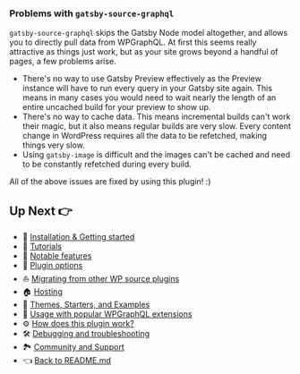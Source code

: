 ### Problems with `gatsby-source-graphql`

`gatsby-source-graphql` skips the Gatsby Node model altogether, and allows you to directly pull data from WPGraphQL. At first this seems really attractive as things just work, but as your site grows beyond a handful of pages, a few problems arise.

- There's no way to use Gatsby Preview effectively as the Preview instance will have to run every query in your Gatsby site again. This means in many cases you would need to wait nearly the length of an entire uncached build for your preview to show up.
- There's no way to cache data. This means incremental builds can't work their magic, but it also means regular builds are very slow. Every content change in WordPress requires all the data to be refetched, making things very slow.
- Using `gatsby-image` is difficult and the images can't be cached and need to be constantly refetched during every build.



All of the above issues are fixed by using this plugin! :)



## Up Next :point_right:

- :runner: [Installation & Getting started](./getting-started.md)
- :school: [Tutorials](./tutorials/index.md)
- :feet: [Notable features](./features.md)
- :electric_plug: [Plugin options](./plugin-options.md)
- :boat: [Migrating from other WP source plugins](./migrating-from-other-wp-source-plugins.md)
- :house: [Hosting](./hosting.md)
- :athletic_shoe: [Themes, Starters, and Examples](./themes-starters-examples.md)
-  :medal_sports: [Usage with popular WPGraphQL extensions](./usage-with-popular-wp-graphql-extensions.md)
- :gear: [How does this plugin work?](./how-does-this-plugin-work.md)
- :hammer_and_wrench: [Debugging and troubleshooting](./debugging-and-troubleshooting.md)
- :national_park: [Community and Support](./community-and-support.md)
- :point_left: [Back to README.md](../README.md)

